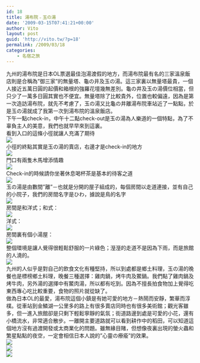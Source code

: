 ```yaml
---
id: 18
title: 湯布院﹣玉の湯
date: '2009-03-15T07:41:21+00:00'
author: Vito
layout: post
guid: 'http://vito.tw/?p=18'
permalink: /2009/03/18
categories:
    - 名宿之旅
---
```


九州的湯布院是日本OL票選最佳泡湯渡假的地方，而湯布院最有名的三家溫泉飯店則是合稱為”御三家”的無量塔、龜の井及玉の湯。這三家裏以無量塔最貴，一個人接近五萬日圓的起價和箱根的強羅花壇幾無差別。龜の井及玉の湯價位相當，但只少了一萬多日圓其實也不便宜。無量塔除了比較貴外，位置也較偏遠，因為是第一次造訪湯布院，就先不考慮了，玉の湯又比龜の井離湯布院車站近了一點點，於是玉の湯就成了我第一次到湯布院的溫泉飯店。  
下午一點check-in，中午十二點check-out是玉の湯為人樂道的一個特點，為了不辜負主人的美意，我們也就早早來到這裏。  
看到入口的這條小徑就讓人充滿了期待  
![](http://farm3.static.flickr.com/2178/2537098185_463a4fbd31.jpg?v=0)  
小徑的終點其實是玉の湯的賣店，右邊才是check-in的地方  
![](http://farm3.static.flickr.com/2357/2537907402_b8a2e9c44a.jpg?v=0)  
門口有兩隻木馬增添情趣  
![](http://farm3.static.flickr.com/2277/2537893012_6a76e27420.jpg?v=0)  
Check-in的時候請你坐著休息喝杯茶是基本的待客之道  
![](http://farm3.static.flickr.com/2361/2537836716_3d653517ee.jpg?v=0)  
玉の湯是由數間”離”－也就是分開的屋子組成的，每個房間以走道連接，並有自己的小院子，我們的房間名字是ひわ，據說是鳥的名字  
![](http://farm4.static.flickr.com/3072/2537880462_9face84b0e.jpg?v=0)  
房間是和洋式；和式：  
![](http://farm3.static.flickr.com/2119/2537840420_2897036d51.jpg?v=0)  
洋式：  
![](http://farm3.static.flickr.com/2269/2537862342_948d07d66d.jpg?v=0)  
房間裏有個小湯屋：  
![](http://farm3.static.flickr.com/2315/2537859164_c56734803a.jpg?v=0)  
整個環境是讓人覺得很輕鬆舒服的一片綠色；溼溼的走道不是因為下雨，而是旅館的人澆的。  
![](http://farm3.static.flickr.com/2166/2538109192_d1bb4f7023.jpg?v=0)  
九州的人似乎是對自己的飲食文化有種堅持，所以到處都是鄉土料理，玉の湯的晚餐也是標榜鄉土料理，晚餐三種選擇：雞肉鍋，烤牛肉及鱉鍋。我們點了雞肉鍋及烤牛肉，另外湯的選擇中有鱉肉湯，所以都有吃到。因為不擅長拍食物加上覺得吃東西專心吃比較重要，食物的照片就從缺了。  
做為日本OL的最愛，湯布院這個小鎮是有她可愛的地方－熱鬧而安靜，繁華而淳樸。從車站到金鱗湖一公里多的路上有很多賣店同時也有很多美術館；觀光客雖多，但一進入旅館卻是只剩下輕鬆寧靜的氣氛；街道路邊到處是可愛的小花，還有小橋流水，非常適合散步。一離開主要道路就可以看到耕作中的稻田，可以知道這個地方沒有過渡開發或太商業化的問題。雖無緣目賭，但想像夜裏出現的螢火蟲和繁星點點的夜空，一定會相信日本人說的”心靈の療瘉”的效果。  
![](http://farm3.static.flickr.com/2134/2552573197_cac6c50ee2.jpg?v=0)  
![](http://farm4.static.flickr.com/3069/2537197287_bf34557b97.jpg?v=0)  
![](http://farm4.static.flickr.com/3168/2537962968_95fbfce951.jpg?v=0)